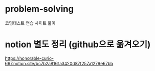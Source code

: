 # problem-solving
코딩테스트 연습 사이트 풀이

# notion 별도 정리 (github으로 옮겨오기)
https://honorable-curio-697.notion.site/bc7b2a8161a3420d87f257a1279e67bb
